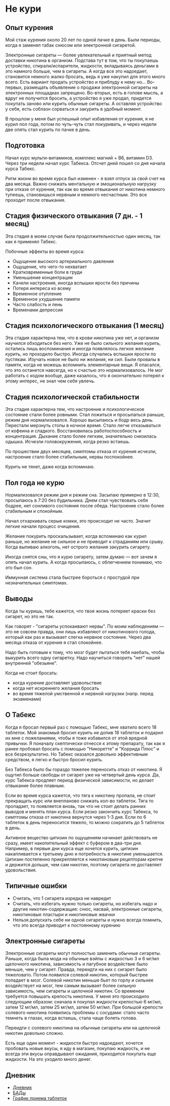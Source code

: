 # Не кури

## Опыт курения

Мой стаж курения около 20 лет по одной пачке в день.
Были периоды, когда я заменял табак снюсом или электронной сигаретой.

Электронные сигареты — более увлекательный и приятный метод доставки никотина в организм.
Подстава тут в том, что ты покупаешь устройство, спирали/испарители, жидкости, 
вкладываясь деньгами в это намного больше, чем в сигареты.
А когда все это надоедает, становится немного жалко бросать, ведь я уже
накупил для этого много всего.
Есть вариант продать устройство и приблуду к нему но...
Во-первых, размещать объявление о продажи электронной сигареты на электронных площадках запрещено.
Во-вторых, есть в голове мысль, а вдруг не получится бросить, а устройство я уже продал, 
придется покупать заново или курить обычные сигареты.
А оставляя устройство у себя, есть соблазн сорваться и закурить в удобный момент.

В прошлом у меня был успешный опыт избавления от курения,
я не курил пол года, потом по чуть-чуть стал покуривать,
и через недели две опять стал курить по пачке в день.

## Подготовка

Начал курс мульти-витаминов, комплекс магний + B6, витамин D3.
Через три недели начал курс Табекса.
Отсчет дней пошел со дня начала курса Табекс.

Ритм жизни во время курса был изменен - я взял отпуск за свой счет на два месяца.
Важно снижать ментальную и эмоциональную нагрузку при отказе от курения, 
так как во время отвыкания от никотина немного тупеешь, становишься нервным и немного несчастным.
Это все проходит после отвыкания.

## Стадия физического отвыкания (7 дн. - 1 месяц)

Эта стадия в моем случае была продолжительностью один месяц, так как я применял Табекс.

Побочные эффекты во время курса:

* Ощущение высокого артериального давления
* Ощущение, что чего-то нехватает
* Кратковременные боли в груди
* Уменьшение концентрации
* Качели настроения, иногда вспышки ярости без причины
* Потеря интереса ко всему
* Временное отупление
* Временное ухудшение памяти
* Часто слабость и лень
* Временами депрессия

## Стадия психологического отвыкания (1 месяц)

Эта стадия характерна тем, что в крови никотина уже нет, и организм научился обходиться без него.
Уже не было сильного желания курить, остались лишь воспоминания и иногда появлялось легкое желание курить, но проходило быстро.
Иногда случались вспышки ярости по пустякам.
Изучать новое не было ни желания, ни сил.
Были провалы в памяти, когда не можешь вспомнить элементарные вещи. 
Я опасался, что это останется навсегда, но к счастью это нормализовалось.
Не мог работать с кодом вообще, даже казалось, что я окончательно потерял к этому интерес, не знал чем себя увлечь.

## Стадия психологической стабильности

Эта стадия характерна тем, что настроение и психологическое состояние стали более ровными.
Стал ложиться и просыпаться раньше, режим дня нормализовался. 
Хорошо высыпаюсь и бодр весь день.
Перестали мерзнуть стопы в ночное время.
Стало легче отказываться от кофеина и сладкого.
Восстановилась работоспособность и концентрация.
Дыхание стало более легким, значительно снизилась одышка.
Исчезли головокружения, когда резко встаешь.

По прошествии двух месяцев, симптомы отказа от курения исчезли,
настроение стало более стабильным, нервы поспокойнее.

Курить не тянет, даже когда вспоминаю.

## Пол года не курю

Нормализовался режим дня и режим сна. 
Засыпаю примерно в 12:30, просыпаюсь в 7:20 без будильника. 
Днем стал чувствовать себя бодрее, нет сонливого состояния после обеда.
Настроение стало более стабильным и спокойным.

Начал отхаркивать серые комки, это происходит не часто.
Значит легкие начали процесс очищения.

Желание покурить проскальзывает, когда вспоминаю как курил раньше, 
но желание не сильное и не приводит к страданиям или срыву.
Когда выпиваю алкоголь, нет острого желания закурить сигарету.

Иногда снятся сны, что я курю сигарету, затем думаю — вот зачем я опять начал курить.
А когда просыпаюсь, с облегчением понимаю, что это был сон.

Иммунная система стала быстрее бороться с простудой при незначительных симптомах.

## Выводы

Когда ты куришь, тебе кажется, что твоя жизнь потеряет краски без сигарет, но это не так.

Как говорят - "сигареты успокаивают нервы".
По моим наблюдениям — это не совсем правда, 
они лишь избавляют от никотинового голода, который как раз и вызывает слегка нервное состояние.
Через два месяца отказа от курения я стал спокойнее.

Надо быть готовым к тому, что мозг будет пытаться тебя наебать, чтобы выкурить всего одну сигаретку.
Надо научиться говорить "нет" нашей внутренней "обезьяне".

Когда не стоит бросать:

- когда курение доставляет удовольствие
- когда нет искреннего желания бросать
- во время тяжелой умственной и нервной нагрузки (напр. перед экзаменами)

## О Табекс

Когда я бросал первый раз с помощью Табекс, мне хватило всего 18 таблеток.
Мой знакомый бросил курить не допив 18 таблеток и подарил их мне с пожеланиями, 
чтобы я тоже избавился от этой вредной привычки.
Я поначалу скептически отнесся к этому препарату, так как я ранее пробовал бросать с помощью "Никоретте" и "Коррида Плюс" и все безрезультатно.
Но Табекс оказался довольно эффективным средством, я легко и быстро бросил курить.

Без Табекса было бы гораздо тяжелее переносить отказ от никотина.
Я ощутил больше свободы от сигарет уже на четвертый день курса.
Да, курс Табекса продляет период физической зависимости, но делает отвыкание
более плавным.

Если во время курса кажется, что тяга к никотину пропала, не стоит прекращать курс или внепланово снижать кол-во таблеток.
Тяга то пропадает, то появляется вновь, так что не стоит делать ранних выводов и менять план курса.
Если резко закончить курс Табекса, то симптомы отказа от никотина вернутся через 1-3 дня.
Если по 6 таблеток в день переносится тяжело, то можно сократить до 5 таблеток в день.

Активное вещество цитизин по ощущениям начинает действовать не сразу,
имеет накопительный эффект с буфером в два-три дня.
Например, в первые дни курса еще хочется курить, цитизин накапливается к третьему дню и потребность в никотине уменьшается.
Цитизин постепенно прикрепляется к никотиновым рецепторам крепче и держится дольше, чем сам никотин,
поэтому сигарета не доставляет удовольствия.

## Типичные ошибки

* Считать, что 1 сигарета изредка не навредит
* Считать, что избегать нужно только сигареты, но избегать надо и другие никотин-содержащие: 
  снюс, насвай, электронные сигареты, никотиновые пластыри и никотиновые жвачки
* Нельзя допускать себе ни одной сигареты и нужно всегда помнить, что это всегда приводит к постоянному курению

## Электронные сигареты

Электронные сигареты могут полностью заменить обычные сигареты.
Раньше, когда была мода на обычные вэйпы с жидкостью 3 и 6 мг/мл щелочного никотина,
зависимость и пагубное воздействие было меньше, чем у сигарет.
Правда, переидти на них с сигарет было тяжеловато.
Потом появился солевой никотин, который быстрее попадает в мозг.
Солевой никотин меньше бьет по горлу и сильнее воздействует на мозг,
тем самым вызывает более сильную зависимость, чем сигареты и щелочной никотин.
Со временем требуется повышать крепость никотина.
У меня это происходило следующим образом: сначала я покупал жидкости крепостью 6 мг/мл,
затем 12 мг/мл, затем 25 мг/мл, затем 50 мг/мл.
При большой крепости солевого никотина появились проблемы с сосудами:
стало часто темнеть в глазах, когда встаешь, стала чаще болеть голова.

Переидти с солевого никотина на обычные сигареты или на щелочной никотин довольно сложно.

Есть еще один момент - жидкости быстро надоедают, хочется пробовать новые вкусы,
я иду в магазин, покупаю жидкость, и не всегда эти вкусы оправдывают ожидания,
приходится покупать еще жидкости.
На это уходило много денег.

## Дневник

* [Дневник](diary.md)
* [БАДы](nutrients.md)
* [График приема таблеток](schedule-for-pills.md)
